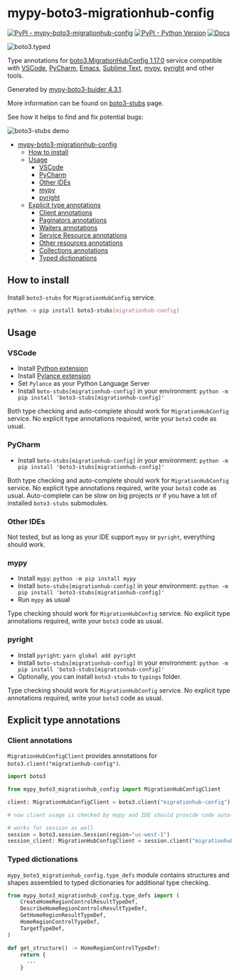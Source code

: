 # mypy-boto3-migrationhub-config

[![PyPI - mypy-boto3-migrationhub-config](https://img.shields.io/pypi/v/mypy-boto3-migrationhub-config.svg?color=blue)](https://pypi.org/project/mypy-boto3-migrationhub-config)
[![PyPI - Python Version](https://img.shields.io/pypi/pyversions/mypy-boto3-migrationhub-config.svg?color=blue)](https://pypi.org/project/mypy-boto3-migrationhub-config)
[![Docs](https://img.shields.io/readthedocs/mypy-boto3-builder.svg?color=blue)](https://mypy-boto3-builder.readthedocs.io/)

![boto3.typed](https://github.com/vemel/mypy_boto3_builder/raw/master/logo.png)

Type annotations for
[boto3.MigrationHubConfig 1.17.0](https://boto3.amazonaws.com/v1/documentation/api/1.17.0/reference/services/migrationhub-config.html#MigrationHubConfig) service
compatible with
[VSCode](https://code.visualstudio.com/),
[PyCharm](https://www.jetbrains.com/pycharm/),
[Emacs](https://www.gnu.org/software/emacs/),
[Sublime Text](https://www.sublimetext.com/),
[mypy](https://github.com/python/mypy),
[pyright](https://github.com/microsoft/pyright)
and other tools.

Generated by [mypy-boto3-buider 4.3.1](https://github.com/vemel/mypy_boto3_builder).

More information can be found on [boto3-stubs](https://pypi.org/project/boto3-stubs/) page.

See how it helps to find and fix potential bugs:

![boto3-stubs demo](https://github.com/vemel/mypy_boto3_builder/raw/master/demo.gif)

- [mypy-boto3-migrationhub-config](#mypy-boto3-migrationhub-config)
  - [How to install](#how-to-install)
  - [Usage](#usage)
    - [VSCode](#vscode)
    - [PyCharm](#pycharm)
    - [Other IDEs](#other-ides)
    - [mypy](#mypy)
    - [pyright](#pyright)
  - [Explicit type annotations](#explicit-type-annotations)
    - [Client annotations](#client-annotations)
    - [Paginators annotations](#paginators-annotations)
    - [Waiters annotations](#waiters-annotations)
    - [Service Resource annotations](#service-resource-annotations)
    - [Other resources annotations](#other-resources-annotations)
    - [Collections annotations](#collections-annotations)
    - [Typed dictionations](#typed-dictionations)

## How to install

Install `boto3-stubs` for `MigrationHubConfig` service.

```bash
python -m pip install boto3-stubs[migrationhub-config]
```

## Usage

### VSCode

- Install [Python extension](https://marketplace.visualstudio.com/items?itemName=ms-python.python)
- Install [Pylance extension](https://marketplace.visualstudio.com/items?itemName=ms-python.vscode-pylance)
- Set `Pylance` as your Python Language Server
- Install `boto-stubs[migrationhub-config]` in your environment: `python -m pip install 'boto3-stubs[migrationhub-config]'`

Both type checking and auto-complete should work for `MigrationHubConfig` service.
No explicit type annotations required, write your `boto3` code as usual.

### PyCharm

- Install `boto-stubs[migrationhub-config]` in your environment: `python -m pip install 'boto3-stubs[migrationhub-config]'`

Both type checking and auto-complete should work for `MigrationHubConfig` service.
No explicit type annotations required, write your `boto3` code as usual.
Auto-complete can be slow on big projects or if you have a lot of installed `boto3-stubs` submodules.

### Other IDEs

Not tested, but as long as your IDE support `mypy` or `pyright`, everything should work.

### mypy

- Install `mypy`: `python -m pip install mypy`
- Install `boto-stubs[migrationhub-config]` in your environment: `python -m pip install 'boto3-stubs[migrationhub-config]'`
- Run `mypy` as usual

Type checking should work for `MigrationHubConfig` service.
No explicit type annotations required, write your `boto3` code as usual.

### pyright

- Install `pyright`: `yarn global add pyright`
- Install `boto-stubs[migrationhub-config]` in your environment: `python -m pip install 'boto3-stubs[migrationhub-config]'`
- Optionally, you can install `boto3-stubs` to `typings` folder.

Type checking should work for `MigrationHubConfig` service.
No explicit type annotations required, write your `boto3` code as usual.

## Explicit type annotations

### Client annotations

`MigrationHubConfigClient` provides annotations for `boto3.client("migrationhub-config")`.

```python
import boto3

from mypy_boto3_migrationhub_config import MigrationHubConfigClient

client: MigrationHubConfigClient = boto3.client("migrationhub-config")

# now client usage is checked by mypy and IDE should provide code auto-complete

# works for session as well
session = boto3.session.Session(region="us-west-1")
session_client: MigrationHubConfigClient = session.client("migrationhub-config")
```








### Typed dictionations

`mypy_boto3_migrationhub_config.type_defs` module contains structures and shapes assembled
to typed dictionaries for additional type checking.

```python
from mypy_boto3_migrationhub_config.type_defs import (
    CreateHomeRegionControlResultTypeDef,
    DescribeHomeRegionControlsResultTypeDef,
    GetHomeRegionResultTypeDef,
    HomeRegionControlTypeDef,
    TargetTypeDef,
)

def get_structure() -> HomeRegionControlTypeDef:
    return {
      ...
    }
```
